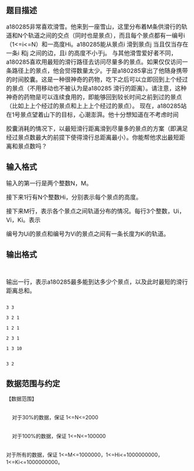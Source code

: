 ## 题目描述

<div>
 <span style="font-size: medium">a180285非常喜欢滑雪。他来到一座雪山，这里分布着M条供滑行的轨道和N个轨道</span><span style="font-size: medium">之间的交点（同时也是景点），而且每个景点都有一编号i（1<=i<=N）和一高度Hi。a180285</span><span style="font-size: medium">能从景点i 滑到景点j 当且仅当存在一条i 和j 之间的边，且i 的高度不小于j。 </span><span style="font-size: medium">与其他滑雪爱好者不同，a180285喜欢用最短的滑行路径去访问尽量多的景点。如果仅</span><span style="font-size: medium">仅访问一条路径上的景点，他会觉得数量太少。于是a180285拿出了他随身携带的时间胶囊。</span><span style="font-size: medium">这是一种很神奇的药物，吃下之后可以立即回到上个经过的景点（不用移动也不被认为是</span><span style="font-size: medium">a180285 滑行的距离）。请注意，这种神奇的药物是可以连续食用的，即能够回到较长时间</span><span style="font-size: medium">之前到过的景点（比如上上个经过的景点和上上上个经过的景点）。 </span><span style="font-size: medium">现在，a180285站在1号景点望着山下的目标，心潮澎湃。他十分想知道在不考虑时间</span>
</div>
<div>
 <span style="font-size: medium">胶囊消耗的情况下，以最短滑行距离滑到尽量多的景点的方案（即满足经过景点数最大的前</span><span style="font-size: medium">提下使得滑行总距离最小）。你能帮他求出最短距离和景点数吗？ </span>
</div>
<div></div>

## 输入格式

<div>
 <span style="font-size: medium">输入的第一行是两个整数N，M。 </span>
</div>
<div>
 <span style="font-size: medium">接下来1行有N个整数Hi，分别表示每个景点的高度。 </span>
</div>
<div>
 <span style="font-size: medium">接下来M行，表示各个景点之间轨道分布的情况。每行3个整数，Ui，Vi，Ki。表示</span>
</div>
<div>
 <span style="font-size: medium">编号为Ui的景点和编号为Vi的景点之间有一条长度为Ki的轨道。 </span>
</div>
<div></div>

## 输出格式

<div>
  
</div>
<div>
 <span style="font-size: medium">输出一行，表示a180285最多能到达多少个景点，以及此时最短的滑行距离总和。 </span>
</div>

```input1
3 3
3 2 1
1 2 1
2 3 1
1 3 10
```
```output1
3 2
```
## 数据范围与约定

<p>【数据范围】 <br><br>
      对于30%的数据，保证 1<=N<=2000 <br><br>
      对于100%的数据，保证 1<=N<=100000 <br><br>
  对于所有的数据，保证 1<=M<=1000000，1<=Hi<=1000000000，1<=Ki<=1000000000。<br><br></p>

